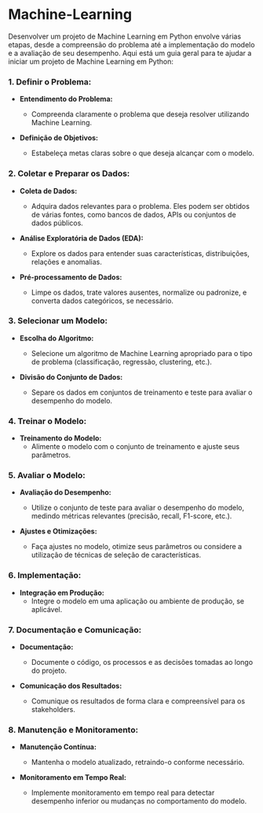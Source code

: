 # Machine-Learning

Desenvolver um projeto de Machine Learning em Python envolve várias etapas, desde a compreensão do problema até a implementação do modelo e a avaliação de seu desempenho. Aqui está um guia geral para te ajudar a iniciar um projeto de Machine Learning em Python:

### 1. Definir o Problema:

- **Entendimento do Problema:**
  - Compreenda claramente o problema que deseja resolver utilizando Machine Learning.

- **Definição de Objetivos:**
  - Estabeleça metas claras sobre o que deseja alcançar com o modelo.

### 2. Coletar e Preparar os Dados:

- **Coleta de Dados:**
  - Adquira dados relevantes para o problema. Eles podem ser obtidos de várias fontes, como bancos de dados, APIs ou conjuntos de dados públicos.

- **Análise Exploratória de Dados (EDA):**
  - Explore os dados para entender suas características, distribuições, relações e anomalias.

- **Pré-processamento de Dados:**
  - Limpe os dados, trate valores ausentes, normalize ou padronize, e converta dados categóricos, se necessário.

### 3. Selecionar um Modelo:

- **Escolha do Algoritmo:**
  - Selecione um algoritmo de Machine Learning apropriado para o tipo de problema (classificação, regressão, clustering, etc.).

- **Divisão do Conjunto de Dados:**
  - Separe os dados em conjuntos de treinamento e teste para avaliar o desempenho do modelo.

### 4. Treinar o Modelo:

- **Treinamento do Modelo:**
  - Alimente o modelo com o conjunto de treinamento e ajuste seus parâmetros.

### 5. Avaliar o Modelo:

- **Avaliação do Desempenho:**
  - Utilize o conjunto de teste para avaliar o desempenho do modelo, medindo métricas relevantes (precisão, recall, F1-score, etc.).

- **Ajustes e Otimizações:**
  - Faça ajustes no modelo, otimize seus parâmetros ou considere a utilização de técnicas de seleção de características.

### 6. Implementação:

- **Integração em Produção:**
  - Integre o modelo em uma aplicação ou ambiente de produção, se aplicável.

### 7. Documentação e Comunicação:

- **Documentação:**
  - Documente o código, os processos e as decisões tomadas ao longo do projeto.

- **Comunicação dos Resultados:**
  - Comunique os resultados de forma clara e compreensível para os stakeholders.

### 8. Manutenção e Monitoramento:

- **Manutenção Contínua:**
  - Mantenha o modelo atualizado, retraindo-o conforme necessário.

- **Monitoramento em Tempo Real:**
  - Implemente monitoramento em tempo real para detectar desempenho inferior ou mudanças no comportamento do modelo.

